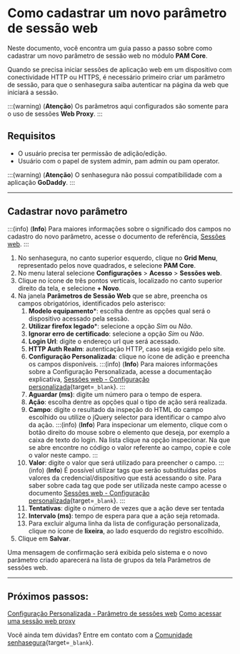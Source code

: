 # Como cadastrar um novo parâmetro de sessão web

Neste documento, você encontra um guia passo a passo sobre como cadastrar um novo parâmetro de sessão web no módulo **PAM Core**.

Quando se precisa iniciar sessões de aplicação web em um dispositivo com conectividade HTTP ou HTTPS, é necessário primeiro criar um parâmetro de sessão, para que o senhasegura saiba autenticar na página da web que iniciará a sessão.

:::(warning) (**Atenção**)
Os parâmetros aqui configurados são somente para o uso de sessões **Web Proxy**.
:::

## Requisitos

* O usuário precisa ter permissão de adição/edição.
* Usuário com o papel de system admin, pam admin ou pam operator.

:::(warning) (**Atenção**)
O senhasegura não possui compatibilidade com a aplicação **GoDaddy**.
:::

---
## Cadastrar novo parâmetro
:::(info) (**Info**)
Para maiores informações sobre o significado dos campos no cadastro do novo parâmetro, acesse o documento de referência, [Sessões web](/v3-33/docs/pt/pam-session-web-sessions).
:::

1. No senhasegura, no canto superior esquerdo, clique no **Grid Menu**, representado pelos nove quadrados, e selecione **PAM Core**.
2. No menu lateral selecione **Configurações** > **Acesso** >  **Sessões web**.
3. Clique no ícone de três pontos verticais, localizado no canto superior direito da tela, e selecione **+ Novo**.
4. Na janela **Parâmetros de Sessão Web** que se abre, preencha os campos obrigatórios, identificados pelo asterisco:
    1. **Modelo equipamento***: escolha dentre as opções qual será o dispositivo acessado pela sessão.
    2. **Utilizar firefox legado***: selecione a opção *Sim* ou *Não*.
    3. **Ignorar erro de certificado**: selecione a opção *Sim* ou *Não*.
    4. **Login Url**: digite o endereço url que será acessado.
    5. **HTTP Auth Realm**: autenticação HTTP, caso seja exigido pelo site.
    6. **Configuração Personalizada**: clique no ícone de adição e preencha os campos disponíveis.
        :::(info) (**Info**)
        Para maiores informações sobre a Configuração Personalizada, acesse a documentação explicativa, [Sessões web - Configuração personalizada](/v3-33/docs/pt/pam-session-web-sessions#configuração-personalizada-campos){target=`_blank`}.
        :::
    7. **Aguardar (ms)**: digite um número para o tempo de espera.
    8. **Ação**: escolha dentre as opções qual o tipo de ação será realizada.
    9. **Campo**: digite o resultado da inspeção do HTML do campo escolhido ou utilize o jQuery selector para identificar o campo alvo da ação.
        :::(info) (**Info**)
        Para inspecionar um elemento, clique com o botão direito do mouse sobre o elemento que deseja, por exemplo a caixa de texto do login. Na lista clique na opção inspecionar. Na que se abre encontre no código o valor referente ao campo, copie e cole o valor neste campo.
        :::
    10. **Valor**: digite o valor que será utilizado para preencher o campo.
        :::(info) (**Info**)
        É possível utilizar tags que serão substituídas pelos valores da credencial/dispositivo que está acessando o site. Para saber sobre cada tag que pode ser utilizada neste campo acesse o documento [Sessões web - Configuração personalizada](/v3-33/docs/pt/pam-session-web-sessions#configuração-personalizada-campos){target=`_blank`}.
        :::
    11. **Tentativas**: digite o número de vezes que a ação deve ser tentada
    12. **Intervalo (ms)**: tempo de espera para que a ação seja retomada.
    13. Para excluir alguma linha da lista de configuração personalizada, clique no ícone de **lixeira**, ao lado esquerdo do registro escolhido.
5. Clique em **Salvar**.

Uma mensagem de confirmação será exibida pelo sistema e o novo parâmetro criado aparecerá na lista de grupos da tela Parâmetros de sessões web.

---
## Próximos passos:
[Configuração Personalizada - Parâmetro de sessões web](/v3-33/docs/pt/pam-session-about-customize-settings-web-sessions-parameters)
[Como acessar uma sessão web proxy](/v3-33/docs/pt/pam-session-how-to-access-a-web-proxy-session)

Você ainda tem dúvidas? Entre em contato com a [Comunidade senhasegura](https://community.senhasegura.io/){target=`_blank`}.